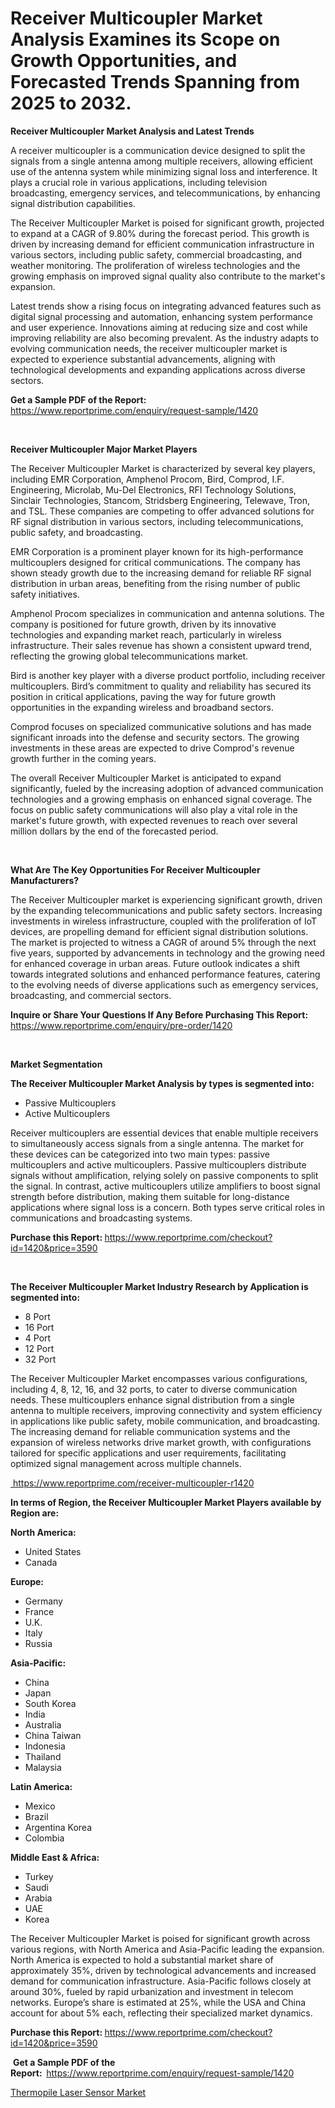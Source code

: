 <p><h1>Receiver Multicoupler Market Analysis Examines its Scope on Growth Opportunities, and Forecasted Trends Spanning from 2025 to 2032.</h1></p><p><strong>Receiver Multicoupler Market Analysis and Latest Trends</strong></p>
<p><p>A receiver multicoupler is a communication device designed to split the signals from a single antenna among multiple receivers, allowing efficient use of the antenna system while minimizing signal loss and interference. It plays a crucial role in various applications, including television broadcasting, emergency services, and telecommunications, by enhancing signal distribution capabilities.</p><p>The Receiver Multicoupler Market is poised for significant growth, projected to expand at a CAGR of 9.80% during the forecast period. This growth is driven by increasing demand for efficient communication infrastructure in various sectors, including public safety, commercial broadcasting, and weather monitoring. The proliferation of wireless technologies and the growing emphasis on improved signal quality also contribute to the market's expansion.</p><p>Latest trends show a rising focus on integrating advanced features such as digital signal processing and automation, enhancing system performance and user experience. Innovations aiming at reducing size and cost while improving reliability are also becoming prevalent. As the industry adapts to evolving communication needs, the receiver multicoupler market is expected to experience substantial advancements, aligning with technological developments and expanding applications across diverse sectors.</p></p>
<p><strong>Get a Sample PDF of the Report:&nbsp;</strong> <a href="https://www.reportprime.com/enquiry/request-sample/1420?utm_campaign=2564&utm_medium=2&utm_source=Github&utm_content=ia&utm_term=18032025&utm_id=receiver-multicoupler">https://www.reportprime.com/enquiry/request-sample/1420</a></p>
<p>&nbsp;</p>
<p><strong>Receiver Multicoupler Major Market Players</strong></p>
<p><p>The Receiver Multicoupler Market is characterized by several key players, including EMR Corporation, Amphenol Procom, Bird, Comprod, I.F. Engineering, Microlab, Mu-Del Electronics, RFI Technology Solutions, Sinclair Technologies, Stancom, Stridsberg Engineering, Telewave, Tron, and TSL. These companies are competing to offer advanced solutions for RF signal distribution in various sectors, including telecommunications, public safety, and broadcasting.</p><p>EMR Corporation is a prominent player known for its high-performance multicouplers designed for critical communications. The company has shown steady growth due to the increasing demand for reliable RF signal distribution in urban areas, benefiting from the rising number of public safety initiatives.</p><p>Amphenol Procom specializes in communication and antenna solutions. The company is positioned for future growth, driven by its innovative technologies and expanding market reach, particularly in wireless infrastructure. Their sales revenue has shown a consistent upward trend, reflecting the growing global telecommunications market.</p><p>Bird is another key player with a diverse product portfolio, including receiver multicouplers. Bird’s commitment to quality and reliability has secured its position in critical applications, paving the way for future growth opportunities in the expanding wireless and broadband sectors.</p><p>Comprod focuses on specialized communicative solutions and has made significant inroads into the defense and security sectors. The growing investments in these areas are expected to drive Comprod's revenue growth further in the coming years.</p><p>The overall Receiver Multicoupler Market is anticipated to expand significantly, fueled by the increasing adoption of advanced communication technologies and a growing emphasis on enhanced signal coverage. The focus on public safety communications will also play a vital role in the market's future growth, with expected revenues to reach over several million dollars by the end of the forecasted period.</p></p>
<p>&nbsp;</p>
<p><strong>What Are The Key Opportunities For Receiver Multicoupler Manufacturers?</strong></p>
<p><p>The Receiver Multicoupler market is experiencing significant growth, driven by the expanding telecommunications and public safety sectors. Increasing investments in wireless infrastructure, coupled with the proliferation of IoT devices, are propelling demand for efficient signal distribution solutions. The market is projected to witness a CAGR of around 5% through the next five years, supported by advancements in technology and the growing need for enhanced coverage in urban areas. Future outlook indicates a shift towards integrated solutions and enhanced performance features, catering to the evolving needs of diverse applications such as emergency services, broadcasting, and commercial sectors.</p></p>
<p><strong>Inquire or Share Your Questions If Any Before Purchasing This Report:</strong> <a href="https://www.reportprime.com/enquiry/pre-order/1420?utm_campaign=2564&utm_medium=2&utm_source=Github&utm_content=ia&utm_term=18032025&utm_id=receiver-multicoupler">https://www.reportprime.com/enquiry/pre-order/1420</a></p>
<p>&nbsp;</p>
<p><strong>Market Segmentation</strong></p>
<p><strong>The Receiver Multicoupler Market Analysis by types is segmented into:</strong></p>
<p><ul><li>Passive Multicouplers</li><li>Active Multicouplers</li></ul></p>
<p><p>Receiver multicouplers are essential devices that enable multiple receivers to simultaneously access signals from a single antenna. The market for these devices can be categorized into two main types: passive multicouplers and active multicouplers. Passive multicouplers distribute signals without amplification, relying solely on passive components to split the signal. In contrast, active multicouplers utilize amplifiers to boost signal strength before distribution, making them suitable for long-distance applications where signal loss is a concern. Both types serve critical roles in communications and broadcasting systems.</p></p>
<p><strong>Purchase this Report:&nbsp;</strong><a href="https://www.reportprime.com/checkout?id=1420&price=3590&utm_campaign=2564&utm_medium=2&utm_source=Github&utm_content=ia&utm_term=18032025&utm_id=receiver-multicoupler">https://www.reportprime.com/checkout?id=1420&price=3590</a></p>
<p>&nbsp;</p>
<p><strong>The Receiver Multicoupler Market Industry Research by Application is segmented into:</strong></p>
<p><ul><li>8 Port</li><li>16 Port</li><li>4 Port</li><li>12 Port</li><li>32 Port</li></ul></p>
<p><p>The Receiver Multicoupler Market encompasses various configurations, including 4, 8, 12, 16, and 32 ports, to cater to diverse communication needs. These multicouplers enhance signal distribution from a single antenna to multiple receivers, improving connectivity and system efficiency in applications like public safety, mobile communication, and broadcasting. The increasing demand for reliable communication systems and the expansion of wireless networks drive market growth, with configurations tailored for specific applications and user requirements, facilitating optimized signal management across multiple channels.</p></p>
<p><a href="https://www.reportprime.com/receiver-multicoupler-r1420?utm_campaign=2564&utm_medium=2&utm_source=Github&utm_content=ia&utm_term=18032025&utm_id=receiver-multicoupler">&nbsp;https://www.reportprime.com/receiver-multicoupler-r1420</a></p>
<p><strong>In terms of Region, the Receiver Multicoupler Market Players available by Region are:</strong></p>
<p>
    <p> <strong> North America: </strong>
        <ul>
            <li>United States</li>
            <li>Canada</li>
        </ul>
        </p> 
    <p> <strong> Europe: </strong>
        <ul>
            <li>Germany</li>
            <li>France</li>
            <li>U.K.</li>
            <li>Italy</li>
            <li>Russia</li>
        </ul>
        </p> 
    <p> <strong> Asia-Pacific: </strong>
        <ul>
            <li>China</li>
            <li>Japan</li>
            <li>South Korea</li>
            <li>India</li>
            <li>Australia</li>
            <li>China Taiwan</li>
            <li>Indonesia</li>
            <li>Thailand</li>
            <li>Malaysia</li>
        </ul>
        </p> 
    <p> <strong> Latin America: </strong>
        <ul>
            <li>Mexico</li>
            <li>Brazil</li>
            <li>Argentina Korea</li>
            <li>Colombia</li>
        </ul>
        </p> 
    <p> <strong> Middle East & Africa: </strong>
        <ul>
            <li>Turkey</li>
            <li>Saudi</li>
            <li>Arabia</li>
            <li>UAE</li>
            <li>Korea</li>
        </ul>
    </p>
    </p>
<p><p>The Receiver Multicoupler Market is poised for significant growth across various regions, with North America and Asia-Pacific leading the expansion. North America is expected to hold a substantial market share of approximately 35%, driven by technological advancements and increased demand for communication infrastructure. Asia-Pacific follows closely at around 30%, fueled by rapid urbanization and investment in telecom networks. Europe’s share is estimated at 25%, while the USA and China account for about 5% each, reflecting their specialized market dynamics.</p></p>
<p><strong>Purchase this Report: </strong><a href="https://www.reportprime.com/checkout?id=1420&price=3590&utm_campaign=2564&utm_medium=2&utm_source=Github&utm_content=ia&utm_term=18032025&utm_id=receiver-multicoupler">https://www.reportprime.com/checkout?id=1420&price=3590</a></p>
<p>&nbsp;<strong>Get a Sample PDF of the Report:&nbsp;&nbsp;</strong><a href="https://www.reportprime.com/enquiry/request-sample/1420?utm_campaign=2564&utm_medium=2&utm_source=Github&utm_content=ia&utm_term=18032025&utm_id=receiver-multicoupler">https://www.reportprime.com/enquiry/request-sample/1420</a></p>
<p><strong></strong></p>
<p><p><a href="https://github.com/kevoncesya4j/Market-Research-Report-List-1/blob/main/thermopile-laser-sensor-market.md?utm_campaign=2564&utm_medium=2&utm_source=Github&utm_content=ia&utm_term=18032025&utm_id=receiver-multicoupler">Thermopile Laser Sensor Market</a></p></p>